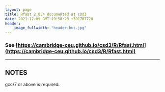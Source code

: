```yaml
---
layout: page
title: Rfast 2.0.4 documented at csd3
date: 2021-12-09 GMT 19:58:23 +301707720
header:
    image_fullwidth: "header-bus.jpg"
---
```


### See [https://cambridge-ceu.github.io/csd3/R/Rfast.html](https://cambridge-ceu.github.io/csd3/R/Rfast.html)

<!--more-->

---

## NOTES

gcc/7 or above is required.
